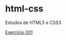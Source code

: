 # html-css
 Estudos de HTML5 e CSS3


<a href="https://luisfelipebrizola.github.io/html-css/exercícios/módulo 1/ex001">Exercício 001</a>